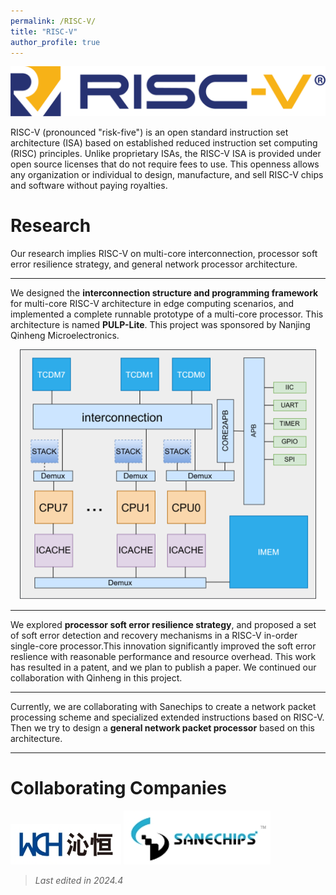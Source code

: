 ```yaml
---
permalink: /RISC-V/
title: "RISC-V"
author_profile: true
---
```

<center>
    <img src='/images/my_image/risc-v.png' style="width:auto; max-height:100px;">
</center>

RISC-V (pronounced "risk-five") is an open standard instruction set architecture (ISA) based on established reduced instruction set computing (RISC) principles. Unlike proprietary ISAs, the RISC-V ISA is provided under open source licenses that do not require fees to use. This openness allows any organization or individual to design, manufacture, and sell RISC-V chips and software without paying royalties.

# Research
Our research implies RISC-V on multi-core interconnection, processor soft error resilience strategy, and general network processor architecture. 

---
We designed the **interconnection structure and programming framework** for multi-core RISC-V architecture in edge computing scenarios, and implemented a complete runnable prototype of a multi-core processor. This architecture is named **PULP-Lite**. This project was sponsored by Nanjing Qinheng Microelectronics.
<center>
    <img src="\images\my_image\pulp-lite.png" style="width:auto; max-height:400px;">
</center>

---
We explored **processor soft error resilience strategy**, and proposed a set of soft error detection and recovery mechanisms in a RISC-V in-order single-core processor.This innovation significantly improved the soft error reslience with reasonable performance and resource overhead. This work has resulted in a patent, and we plan to publish a paper. We continued our collaboration with Qinheng in this project.

---
Currently, we are collaborating with Sanechips to create a network packet processing scheme and specialized extended instructions based on RISC-V. Then we try to design a **general network packet processor** based on this architecture.

---
# Collaborating Companies
<img src="\images\my_image\wch.png" style="width:auto; max-height:100px;">

<img src="\images\my_image\sanechips.png" style="width:auto; max-height:100px;">

> *Last edited in 2024.4*
